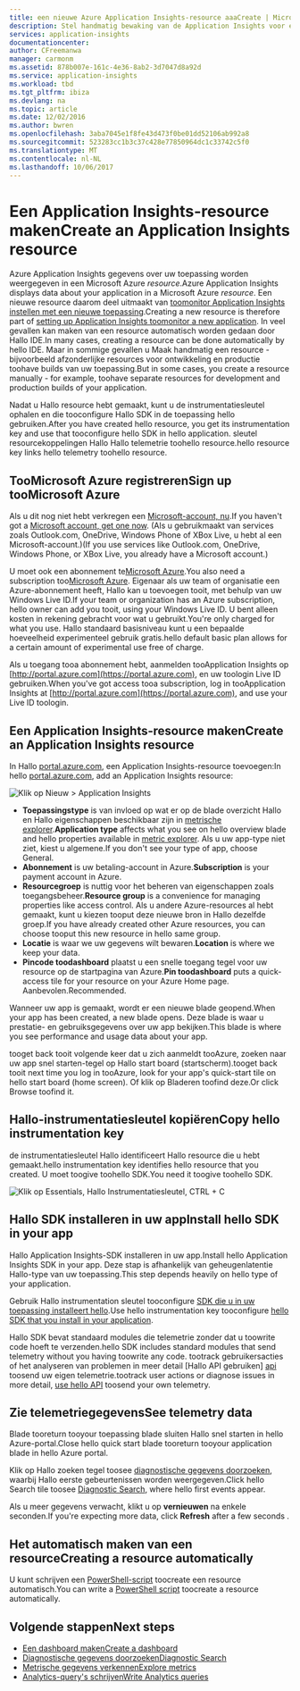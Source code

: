 ```yaml
---
title: een nieuwe Azure Application Insights-resource aaaCreate | Microsoft Docs
description: Stel handmatig bewaking van de Application Insights voor een nieuwe live-toepassing.
services: application-insights
documentationcenter: 
author: CFreemanwa
manager: carmonm
ms.assetid: 878b007e-161c-4e36-8ab2-3d7047d8a92d
ms.service: application-insights
ms.workload: tbd
ms.tgt_pltfrm: ibiza
ms.devlang: na
ms.topic: article
ms.date: 12/02/2016
ms.author: bwren
ms.openlocfilehash: 3aba7045e1f8fe43d473f0be01dd52106ab992a8
ms.sourcegitcommit: 523283cc1b3c37c428e77850964dc1c33742c5f0
ms.translationtype: MT
ms.contentlocale: nl-NL
ms.lasthandoff: 10/06/2017
---
```

# <a name="create-an-application-insights-resource"></a><span data-ttu-id="adbfb-103">Een Application Insights-resource maken</span><span class="sxs-lookup"><span data-stu-id="adbfb-103">Create an Application Insights resource</span></span>
<span data-ttu-id="adbfb-104">Azure Application Insights gegevens over uw toepassing worden weergegeven in een Microsoft Azure *resource*.</span><span class="sxs-lookup"><span data-stu-id="adbfb-104">Azure Application Insights displays data about your application in a Microsoft Azure *resource*.</span></span> <span data-ttu-id="adbfb-105">Een nieuwe resource daarom deel uitmaakt van [toomonitor Application Insights instellen met een nieuwe toepassing][start].</span><span class="sxs-lookup"><span data-stu-id="adbfb-105">Creating a new resource is therefore part of [setting up Application Insights toomonitor a new application][start].</span></span> <span data-ttu-id="adbfb-106">In veel gevallen kan maken van een resource automatisch worden gedaan door Hallo IDE.</span><span class="sxs-lookup"><span data-stu-id="adbfb-106">In many cases, creating a resource can be done automatically by hello IDE.</span></span> <span data-ttu-id="adbfb-107">Maar in sommige gevallen u Maak handmatig een resource - bijvoorbeeld afzonderlijke resources voor ontwikkeling en productie toohave builds van uw toepassing.</span><span class="sxs-lookup"><span data-stu-id="adbfb-107">But in some cases, you create a resource manually - for example, toohave separate resources for development and production builds of your application.</span></span>

<span data-ttu-id="adbfb-108">Nadat u Hallo resource hebt gemaakt, kunt u de instrumentatiesleutel ophalen en die tooconfigure Hallo SDK in de toepassing hello gebruiken.</span><span class="sxs-lookup"><span data-stu-id="adbfb-108">After you have created hello resource, you get its instrumentation key and use that tooconfigure hello SDK in hello application.</span></span> <span data-ttu-id="adbfb-109">sleutel resourcekoppelingen Hallo Hallo telemetrie toohello resource.</span><span class="sxs-lookup"><span data-stu-id="adbfb-109">hello resource key links hello telemetry toohello resource.</span></span>

## <a name="sign-up-toomicrosoft-azure"></a><span data-ttu-id="adbfb-110">TooMicrosoft Azure registreren</span><span class="sxs-lookup"><span data-stu-id="adbfb-110">Sign up tooMicrosoft Azure</span></span>
<span data-ttu-id="adbfb-111">Als u dit nog niet hebt verkregen een [Microsoft-account, nu](http://live.com).</span><span class="sxs-lookup"><span data-stu-id="adbfb-111">If you haven't got a [Microsoft account, get one now](http://live.com).</span></span> <span data-ttu-id="adbfb-112">(Als u gebruikmaakt van services zoals Outlook.com, OneDrive, Windows Phone of XBox Live, u hebt al een Microsoft-account.)</span><span class="sxs-lookup"><span data-stu-id="adbfb-112">(If you use services like Outlook.com, OneDrive, Windows Phone, or XBox Live, you already have a Microsoft account.)</span></span>

<span data-ttu-id="adbfb-113">U moet ook een abonnement te[Microsoft Azure](http://azure.com).</span><span class="sxs-lookup"><span data-stu-id="adbfb-113">You also need a subscription too[Microsoft Azure](http://azure.com).</span></span> <span data-ttu-id="adbfb-114">Eigenaar als uw team of organisatie een Azure-abonnement heeft, Hallo kan u toevoegen tooit, met behulp van uw Windows Live ID.</span><span class="sxs-lookup"><span data-stu-id="adbfb-114">If your team or organization has an Azure subscription, hello owner can add you tooit, using your Windows Live ID.</span></span> <span data-ttu-id="adbfb-115">U bent alleen kosten in rekening gebracht voor wat u gebruikt.</span><span class="sxs-lookup"><span data-stu-id="adbfb-115">You're only charged for what you use.</span></span> <span data-ttu-id="adbfb-116">Hallo standaard basisniveau kunt u een bepaalde hoeveelheid experimenteel gebruik gratis.</span><span class="sxs-lookup"><span data-stu-id="adbfb-116">hello default basic plan allows for a certain amount of experimental use free of charge.</span></span>

<span data-ttu-id="adbfb-117">Als u toegang tooa abonnement hebt, aanmelden tooApplication Insights op [http://portal.azure.com](https://portal.azure.com), en uw toologin Live ID gebruiken.</span><span class="sxs-lookup"><span data-stu-id="adbfb-117">When you've got access tooa subscription, log in tooApplication Insights at [http://portal.azure.com](https://portal.azure.com), and use your Live ID toologin.</span></span>

## <a name="create-an-application-insights-resource"></a><span data-ttu-id="adbfb-118">Een Application Insights-resource maken</span><span class="sxs-lookup"><span data-stu-id="adbfb-118">Create an Application Insights resource</span></span>
<span data-ttu-id="adbfb-119">In Hallo [portal.azure.com](https://portal.azure.com), een Application Insights-resource toevoegen:</span><span class="sxs-lookup"><span data-stu-id="adbfb-119">In hello [portal.azure.com](https://portal.azure.com), add an Application Insights resource:</span></span>

![Klik op Nieuw > Application Insights](./media/app-insights-create-new-resource/01-new.png)

* <span data-ttu-id="adbfb-121">**Toepassingstype** is van invloed op wat er op de blade overzicht Hallo en Hallo eigenschappen beschikbaar zijn in [metrische explorer][metrics].</span><span class="sxs-lookup"><span data-stu-id="adbfb-121">**Application type** affects what you see on hello overview blade and hello properties available in [metric explorer][metrics].</span></span> <span data-ttu-id="adbfb-122">Als u uw app-type niet ziet, kiest u algemene.</span><span class="sxs-lookup"><span data-stu-id="adbfb-122">If you don't see your type of app, choose General.</span></span>
* <span data-ttu-id="adbfb-123">**Abonnement** is uw betaling-account in Azure.</span><span class="sxs-lookup"><span data-stu-id="adbfb-123">**Subscription** is your payment account in Azure.</span></span>
* <span data-ttu-id="adbfb-124">**Resourcegroep** is nuttig voor het beheren van eigenschappen zoals toegangsbeheer.</span><span class="sxs-lookup"><span data-stu-id="adbfb-124">**Resource group** is a convenience for managing properties like access control.</span></span> <span data-ttu-id="adbfb-125">Als u andere Azure-resources al hebt gemaakt, kunt u kiezen tooput deze nieuwe bron in Hallo dezelfde groep.</span><span class="sxs-lookup"><span data-stu-id="adbfb-125">If you have already created other Azure resources, you can choose tooput this new resource in hello same group.</span></span>
* <span data-ttu-id="adbfb-126">**Locatie** is waar we uw gegevens wilt bewaren.</span><span class="sxs-lookup"><span data-stu-id="adbfb-126">**Location** is where we keep your data.</span></span>
* <span data-ttu-id="adbfb-127">**Pincode toodashboard** plaatst u een snelle toegang tegel voor uw resource op de startpagina van Azure.</span><span class="sxs-lookup"><span data-stu-id="adbfb-127">**Pin toodashboard** puts a quick-access tile for your resource on your Azure Home page.</span></span> <span data-ttu-id="adbfb-128">Aanbevolen.</span><span class="sxs-lookup"><span data-stu-id="adbfb-128">Recommended.</span></span>

<span data-ttu-id="adbfb-129">Wanneer uw app is gemaakt, wordt er een nieuwe blade geopend.</span><span class="sxs-lookup"><span data-stu-id="adbfb-129">When your app has been created, a new blade opens.</span></span> <span data-ttu-id="adbfb-130">Deze blade is waar u prestatie- en gebruiksgegevens over uw app bekijken.</span><span class="sxs-lookup"><span data-stu-id="adbfb-130">This blade is where you see performance and usage data about your app.</span></span> 

<span data-ttu-id="adbfb-131">tooget back tooit volgende keer dat u zich aanmeldt tooAzure, zoeken naar uw app snel starten-tegel op Hallo start board (startscherm).</span><span class="sxs-lookup"><span data-stu-id="adbfb-131">tooget back tooit next time you log in tooAzure, look for your app's quick-start tile on hello start board (home screen).</span></span> <span data-ttu-id="adbfb-132">Of klik op Bladeren toofind deze.</span><span class="sxs-lookup"><span data-stu-id="adbfb-132">Or click Browse toofind it.</span></span>

## <a name="copy-hello-instrumentation-key"></a><span data-ttu-id="adbfb-133">Hallo-instrumentatiesleutel kopiëren</span><span class="sxs-lookup"><span data-stu-id="adbfb-133">Copy hello instrumentation key</span></span>
<span data-ttu-id="adbfb-134">de instrumentatiesleutel Hallo identificeert Hallo resource die u hebt gemaakt.</span><span class="sxs-lookup"><span data-stu-id="adbfb-134">hello instrumentation key identifies hello resource that you created.</span></span> <span data-ttu-id="adbfb-135">U moet toogive toohello SDK.</span><span class="sxs-lookup"><span data-stu-id="adbfb-135">You need it toogive toohello SDK.</span></span>

![Klik op Essentials, Hallo Instrumentatiesleutel, CTRL + C](./media/app-insights-create-new-resource/02-props.png)

## <a name="install-hello-sdk-in-your-app"></a><span data-ttu-id="adbfb-137">Hallo SDK installeren in uw app</span><span class="sxs-lookup"><span data-stu-id="adbfb-137">Install hello SDK in your app</span></span>
<span data-ttu-id="adbfb-138">Hallo Application Insights-SDK installeren in uw app.</span><span class="sxs-lookup"><span data-stu-id="adbfb-138">Install hello Application Insights SDK in your app.</span></span> <span data-ttu-id="adbfb-139">Deze stap is afhankelijk van geheugenlatentie Hallo-type van uw toepassing.</span><span class="sxs-lookup"><span data-stu-id="adbfb-139">This step depends heavily on hello type of your application.</span></span> 

<span data-ttu-id="adbfb-140">Gebruik Hallo instrumentation sleutel tooconfigure [SDK die u in uw toepassing installeert hello][start].</span><span class="sxs-lookup"><span data-stu-id="adbfb-140">Use hello instrumentation key tooconfigure [hello SDK that you install in your application][start].</span></span>

<span data-ttu-id="adbfb-141">Hallo SDK bevat standaard modules die telemetrie zonder dat u toowrite code hoeft te verzenden.</span><span class="sxs-lookup"><span data-stu-id="adbfb-141">hello SDK includes standard modules that send telemetry without you having toowrite any code.</span></span> <span data-ttu-id="adbfb-142">tootrack gebruikersacties of het analyseren van problemen in meer detail [Hallo API gebruiken] [ api] toosend uw eigen telemetrie.</span><span class="sxs-lookup"><span data-stu-id="adbfb-142">tootrack user actions or diagnose issues in more detail, [use hello API][api] toosend your own telemetry.</span></span>

## <span data-ttu-id="adbfb-143"><a name="monitor"></a>Zie telemetriegegevens</span><span class="sxs-lookup"><span data-stu-id="adbfb-143"><a name="monitor"></a>See telemetry data</span></span>
<span data-ttu-id="adbfb-144">Blade tooreturn tooyour toepassing blade sluiten Hallo snel starten in hello Azure-portal.</span><span class="sxs-lookup"><span data-stu-id="adbfb-144">Close hello quick start blade tooreturn tooyour application blade in hello Azure portal.</span></span>

<span data-ttu-id="adbfb-145">Klik op Hallo zoeken tegel toosee [diagnostische gegevens doorzoeken][diagnostic], waarbij Hallo eerste gebeurtenissen worden weergegeven.</span><span class="sxs-lookup"><span data-stu-id="adbfb-145">Click hello Search tile toosee [Diagnostic Search][diagnostic], where hello first events appear.</span></span> 

<span data-ttu-id="adbfb-146">Als u meer gegevens verwacht, klikt u op **vernieuwen** na enkele seconden.</span><span class="sxs-lookup"><span data-stu-id="adbfb-146">If you're expecting more data, click **Refresh** after a few seconds  .</span></span>

## <a name="creating-a-resource-automatically"></a><span data-ttu-id="adbfb-147">Het automatisch maken van een resource</span><span class="sxs-lookup"><span data-stu-id="adbfb-147">Creating a resource automatically</span></span>
<span data-ttu-id="adbfb-148">U kunt schrijven een [PowerShell-script](app-insights-powershell.md) toocreate een resource automatisch.</span><span class="sxs-lookup"><span data-stu-id="adbfb-148">You can write a [PowerShell script](app-insights-powershell.md) toocreate a resource automatically.</span></span>

## <a name="next-steps"></a><span data-ttu-id="adbfb-149">Volgende stappen</span><span class="sxs-lookup"><span data-stu-id="adbfb-149">Next steps</span></span>
* [<span data-ttu-id="adbfb-150">Een dashboard maken</span><span class="sxs-lookup"><span data-stu-id="adbfb-150">Create a dashboard</span></span>](app-insights-dashboards.md)
* [<span data-ttu-id="adbfb-151">Diagnostische gegevens doorzoeken</span><span class="sxs-lookup"><span data-stu-id="adbfb-151">Diagnostic Search</span></span>](app-insights-diagnostic-search.md)
* [<span data-ttu-id="adbfb-152">Metrische gegevens verkennen</span><span class="sxs-lookup"><span data-stu-id="adbfb-152">Explore metrics</span></span>](app-insights-metrics-explorer.md)
* [<span data-ttu-id="adbfb-153">Analytics-query's schrijven</span><span class="sxs-lookup"><span data-stu-id="adbfb-153">Write Analytics queries</span></span>](app-insights-analytics.md)

<!--Link references-->

[api]: app-insights-api-custom-events-metrics.md
[diagnostic]: app-insights-diagnostic-search.md
[metrics]: app-insights-metrics-explorer.md
[start]: app-insights-overview.md


